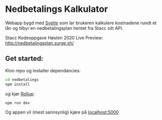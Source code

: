 # Nedbetalings Kalkulator

Webapp bygd med [Svelte](https://svelte.dev/) som lar brukeren kalkulere kostnadene rundt et lån og tilbyr en nedbetalingsplan hentet fra Stacc sitt API. 

Stacc Kodeoppgave Høsten 2020
Live Preview: http://nedbetalingsplan.surge.sh/



## Get started:

Klon repo og installer dependancies:

```bash
cd nedbetalings
npm install
```

og kjør [Rollup](https://rollupjs.org):

```bash
npm run dev
```

Og appen vil (mest sannsynlig) kjøre på [localhost:5000](http://localhost:5000)


